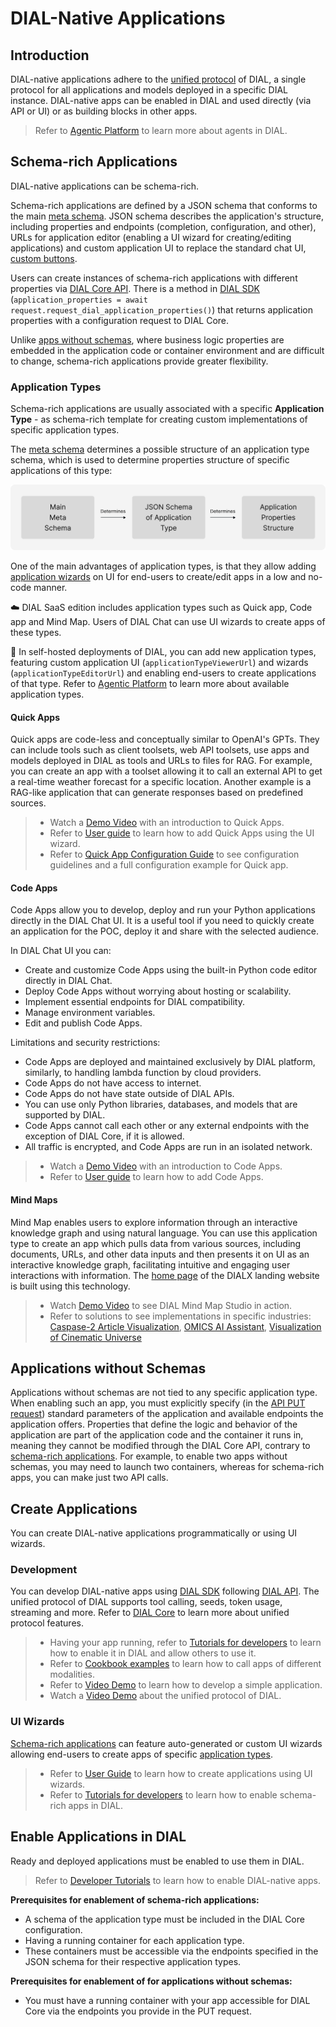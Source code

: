 # DIAL-Native Applications

## Introduction

DIAL-native applications adhere to the [unified protocol](/docs/platform/3.core/0.about-core.md#unified-api) of DIAL, a single protocol for all applications and models deployed in a specific DIAL instance. DIAL-native apps can be enabled in DIAL and used directly (via API or UI) or as building blocks in other apps. 

> Refer to [Agentic Platform](/docs/platform/0.architecture-and-concepts/4.agentic-platform.md) to learn more about agents in DIAL.

## Schema-rich Applications

DIAL-native applications can be schema-rich.

Schema-rich applications are defined by a JSON schema that conforms to the main [meta schema](https://github.com/epam/ai-dial-core/blob/development/config/src/main/resources/custom-application-schemas/schema). JSON schema describes the application's structure, including properties and endpoints (completion, configuration, and other), URLs for application editor (enabling a UI wizard for creating/editing applications) and custom application UI to replace the standard chat UI, [custom buttons](/docs/tutorials/1.developers/4.apps-development/1.custom-buttons.md).

Users can create instances of schema-rich applications with different properties via [DIAL Core API](https://dialx.ai/dial_api#tag/Applications/operation/saveCustomApplication). There is a method in [DIAL SDK](https://github.com/epam/ai-dial-sdk) (`application_properties = await request.request_dial_application_properties()`) that returns application properties with a configuration request to DIAL Core.

Unlike [apps without schemas](#applications-without-schemas), where business logic properties are embedded in the application code or container environment and are difficult to change, schema-rich applications provide greater flexibility. 


### Application Types

Schema-rich applications are usually associated with a specific **Application Type** - as schema-rich template for creating custom implementations of specific application types.

The [meta schema](https://github.com/epam/ai-dial-core/blob/development/config/src/main/resources/custom-application-schemas/schema) determines a possible structure of an application type schema, which is used to determine properties structure of specific applications of this type: 

![](./img/schema-rich-apps.svg)

One of the main advantages of application types, is that they allow adding [application wizards](/docs/tutorials/0.user-guide.md#application-builder) on UI for end-users to create/edit apps in a low and no-code manner.  

:cloud: DIAL SaaS edition includes application types such as Quick app, Code app and Mind Map. Users of DIAL Chat can use UI wizards to create apps of these types.

:floppy_disk: In self-hosted deployments of DIAL, you can add new application types, featuring custom application UI (`applicationTypeViewerUrl`) and wizards (`applicationTypeEditorUrl`) and enabling end-users to create applications of that type. Refer to [Agentic Platform](/docs/platform/0.architecture-and-concepts/4.agentic-platform.md#application-types) to learn more about available application types.

#### Quick Apps

Quick apps are code-less and conceptually similar to OpenAI's GPTs. They can include tools such as client toolsets, web API toolsets, use apps and models deployed in DIAL as tools and URLs to files for RAG. For example, you can create an app with a toolset allowing it to call an external API to get a real-time weather forecast for a specific location. Another example is a RAG-like application that can generate responses based on predefined sources.

> * Watch a [Demo Video](/docs/video%20demos/2.Applications/5.quick-apps.md) with an introduction to Quick Apps.
> * Refer to [User guide](/docs/tutorials/0.user-guide.md#add-quick-app) to learn how to add Quick Apps using the UI wizard.
> * Refer to [Quick App Configuration Guide](/docs/tutorials/1.developers/4.apps-development/5.quick-app-configuration.md) to see configuration guidelines and a full configuration example for Quick app.

#### Code Apps

Code Apps allow you to develop, deploy and run your Python applications directly in the DIAL Chat UI. It is a useful tool if you need to quickly create an application for the POC, deploy it and share with the selected audience.

In DIAL Chat UI you can:

* Create and customize Code Apps using the built-in Python code editor directly in DIAL Chat.
* Deploy Code Apps without worrying about hosting or scalability.
* Implement essential endpoints for DIAL compatibility.
* Manage environment variables.
* Edit and publish Code Apps.

Limitations and security restrictions:

* Code Apps are deployed and maintained exclusively by DIAL platform, similarly, to handling lambda function by cloud providers.
* Code Apps do not have access to internet.
* Code Apps do not have state outside of DIAL APIs.
* You can use only Python libraries, databases, and models that are supported by DIAL.
* Code Apps cannot call each other or any external endpoints with the exception of DIAL Core, if it is allowed.
* All traffic is encrypted, and Code Apps are run in an isolated network.

> * Watch a [Demo Video](/docs/video%20demos/2.Applications/4.code-apps.md) with an introduction to Code Apps.
> * Refer to [User guide](/docs/tutorials/0.user-guide.md#add-code-app) to learn how to add Code Apps.

#### Mind Maps

Mind Map enables users to explore information through an interactive knowledge graph and using natural language. You can use this application type to create an app which pulls data from various sources, including documents, URLs, and other data inputs and then presents it on UI as an interactive knowledge graph, facilitating intuitive and engaging user interactions with information. The [home page](https://dialx.ai/) of the DIALX landing website is built using this technology. 

> * Watch [Demo Video](/docs/video%20demos/2.Applications/mindmap-studio.md) to see DIAL Mind Map Studio in action. 
> * Refer to solutions to see implementations in specific industries: [Caspase-2 Article Visualization](https://dialx.ai/solutions/scientific-literature-knowledge-graph), [OMICS AI Assistant](https://dialx.ai/solutions/omics-data-assistant), [Visualization of Cinematic Universe](https://dialx.ai/solutions/lotr-universe-case) 

## Applications without Schemas

Applications without schemas are not tied to any specific application type. When enabling such an app, you must explicitly specify (in the [API PUT request](#using-api-1)) standard parameters of the application and available endpoints the application offers. Properties that define the logic and behavior of the application are part of the application code and the container it runs in, meaning they cannot be modified through the DIAL Core API, contrary to [schema-rich applications](#schema-rich-applications). For example, to enable two apps without schemas, you may need to launch two containers, whereas for schema-rich apps, you can make just two API calls.

## Create Applications

You can create DIAL-native applications programmatically or using UI wizards.

### Development

You can develop DIAL-native apps using [DIAL SDK](https://github.com/epam/ai-dial-sdk/blob/development/README.md) following [DIAL API](https://dialx.ai/dial_api). The unified protocol of DIAL supports tool calling, seeds, token usage, streaming and more. Refer to [DIAL Core](/docs/platform/3.core/0.about-core.md#unified-api) to learn more about unified protocol features.

> * Having your app running, refer to [Tutorials for developers](/tutorials/developers/apps-development/enable-app) to learn how to enable it in DIAL and allow others to use it.
> * Refer to [Cookbook examples](docs/tutorials/1.developers/4.apps-development/3.multimodality/dial-cookbook/examples/how_to_call_text_to_text_applications.mdx) to learn how to call apps of different modalities.
> * Refer to [Video Demo](/docs/video%20demos/3.Developers/Applications/5.develop-application.md) to learn how to develop a simple application.
> * Watch a [Video Demo](/docs/video%20demos/3.Developers/3.dial-unified-api.md) about the unified protocol of DIAL.


### UI Wizards

[Schema-rich applications](#schema-rich-applications) can feature auto-generated or custom UI wizards allowing end-users to create apps of specific [application types](#application-types).

> * Refer to [User Guide](/docs/tutorials/0.user-guide.md#applications) to learn how to create applications using UI wizards.
> * Refer to [Tutorials for developers](/tutorials/developers/apps-development/enable-app#enable-schema-rich-applications) to learn how to enable schema-rich apps in DIAL.

## Enable Applications in DIAL

Ready and deployed applications must be enabled to use them in DIAL.

> Refer to [Developer Tutorials](/tutorials/developers/apps-development/enable-app) to learn how to enable DIAL-native apps.

**Prerequisites for enablement of schema-rich applications:**

* A schema of the application type must be included in the DIAL Core configuration.
* Having a running container for each application type. 
* These containers must be accessible via the endpoints specified in the JSON schema for their respective application types.

**Prerequisites for enablement of for applications without schemas:**

* You must have a running container with your app accessible for DIAL Core via the endpoints you provide in the PUT request.

